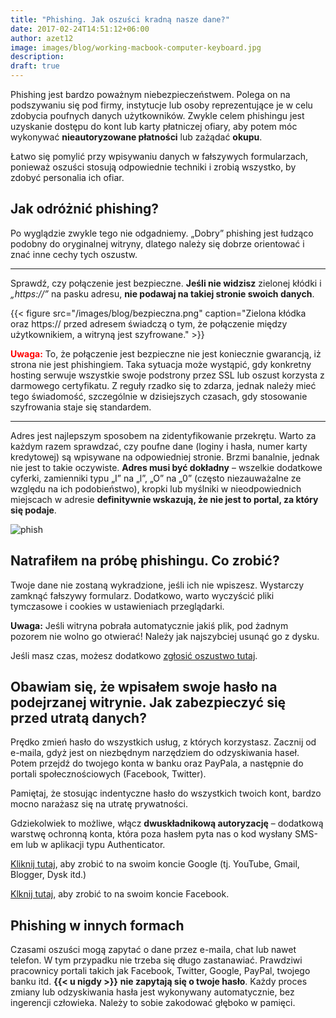 ```yaml
---
title: "Phishing. Jak oszuści kradną nasze dane?"
date: 2017-02-24T14:51:12+06:00
author: azet12
image: images/blog/working-macbook-computer-keyboard.jpg
description:
draft: true
---
```


Phishing jest bardzo poważnym niebezpieczeństwem. Polega on na podszywaniu się pod firmy, instytucje lub osoby reprezentujące je w celu zdobycia poufnych danych użytkowników. Zwykle celem phishingu jest uzyskanie dostępu do kont lub karty płatniczej ofiary, aby potem móc wykonywać **nieautoryzowane płatności** lub zażądać **okupu**.

Łatwo się pomylić przy wpisywaniu danych w fałszywych formularzach, ponieważ oszuści stosują odpowiednie techniki i zrobią wszystko, by zdobyć personalia ich ofiar.

Jak odróżnić phishing?
----------------------

Po wyglądzie zwykle tego nie odgadniemy. „Dobry” phishing jest łudząco podobny do oryginalnej witryny, dlatego należy się dobrze orientować i znać inne cechy tych oszustw.

* * *

Sprawdź, czy połączenie jest bezpieczne. **Jeśli nie widzisz** zielonej kłódki i *„https://”* na pasku adresu, **nie podawaj na takiej stronie swoich danych**.

{{< figure src="/images/blog/bezpieczna.png" caption="Zielona kłódka oraz https:// przed adresem świadczą o tym, że połączenie między użytkownikiem, a witryną jest szyfrowane." >}}


<span style="color:#ff0000;">**Uwaga:**</span> To, że połączenie jest bezpieczne nie jest koniecznie gwarancją, iż strona nie jest phishingiem. Taka sytuacja może wystąpić, gdy konkretny hosting serwuje wszystkie swoje podstrony przez SSL lub oszust korzysta z darmowego certyfikatu. Z reguły rzadko się to zdarza, jednak należy mieć tego świadomość, szczególnie w dzisiejszych czasach, gdy stosowanie szyfrowania staje się standardem.

* * *

Adres jest najlepszym sposobem na zidentyfikowanie przekrętu. Warto za każdym razem sprawdzać, czy poufne dane (loginy i hasła, numer karty kredytowej) są wpisywane na odpowiedniej stronie. Brzmi banalnie, jednak nie jest to takie oczywiste. **Adres musi być dokładny** – wszelkie dodatkowe cyferki, zamienniki typu „I” na „l”, „O” na „0” (często niezauważalne ze względu na ich podobieństwo), kropki lub myślniki w nieodpowiednich miejscach w adresie **definitywnie wskazują, że nie jest to portal, za który się podaje**.


![phish](/images/blog/phish1.png)

Natrafiłem na próbę phishingu. Co zrobić?
-----------------------------------------------------------------------------------------------------------------

Twoje dane nie zostaną wykradzione, jeśli ich nie wpiszesz. Wystarczy zamknąć fałszywy formularz. Dodatkowo, warto wyczyścić pliki tymczasowe i cookies w ustawieniach przeglądarki.

**Uwaga:** Jeśli witryna pobrała automatycznie jakiś plik, pod żadnym pozorem nie wolno go otwierać! Należy jak najszybciej usunąć go z dysku.

Jeśli masz czas, możesz dodatkowo [zgłosić oszustwo tutaj](https://kadantiscam.netlify.com#contact).

Obawiam się, że wpisałem swoje hasło na podejrzanej witrynie. Jak zabezpieczyć się przed utratą danych?
-------------------------------------------------------------------------------------------------------

Prędko zmień hasło do wszystkich usług, z których korzystasz. Zacznij od e-maila, gdyż jest on niezbędnym narzędziem do odzyskiwania haseł. Potem przejdź do twojego konta w banku oraz PayPala, a następnie do portali społecznościowych (Facebook, Twitter).

Pamiętaj, że stosując indentyczne hasło do wszystkich twoich kont, bardzo mocno narażasz się na utratę prywatności.

Gdziekolwiek to możliwe, włącz **dwuskładnikową autoryzację** – dodatkową warstwę ochronną konta, która poza hasłem pyta nas o kod wysłany SMS-em lub w aplikacji typu Authenticator.

[Kliknij tutaj](https://www.google.com/intl/pl/landing/2step/), aby zrobić to na swoim koncie Google (tj. YouTube, Gmail, Blogger, Dysk itd.)

[Klknij tutaj](https://www.facebook.com/help/148233965247823), aby zrobić to na swoim koncie Facebook.

Phishing w innych formach
-------------------------

Czasami oszuści mogą zapytać o dane przez e-maila, chat lub nawet telefon. W tym przypadku nie trzeba się długo zastanawiać. Prawdziwi pracownicy portali takich jak Facebook, Twitter, Google, PayPal, twojego banku itd. **{{< u nigdy >}}** **nie zapytają się o twoje hasło**. Każdy proces zmiany lub odzyskiwania hasła jest wykonywany automatycznie, bez ingerencji człowieka. Należy to sobie zakodować głęboko w pamięci.

